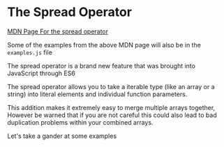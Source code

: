 # The Spread Operator

[MDN Page For the spread operator](https://developer.mozilla.org/en-US/docs/Web/JavaScript/Reference/Operators/Spread_operator)

Some of the examples from the above MDN page will also be in the `examples.js` file

The spread operator is a brand new feature that was brought into JavaScript through ES6

The spread operator allows you to take a iterable type (like an array or a string) into literal elements and individual function parameters.

This addition makes it extremely easy to merge multiple arrays together, However be warned that if you are not careful this could also lead to bad duplication problems within your combined arrays.

Let's take a gander at some examples
